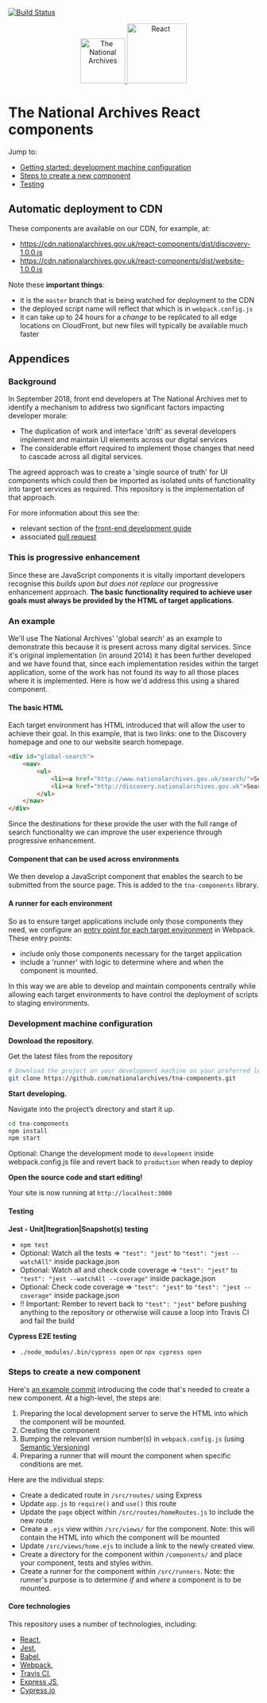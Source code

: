 [![Build Status](https://travis-ci.org/nationalarchives/tna-components.svg?branch=feature%2Fclean_for_new_approach)](https://travis-ci.org/nationalarchives/tna-components)

<p align="center">
  <a href="https://www.nationalarchives.gov.uk">
    <img style="display:inline-block;" alt="The National Archives"  src="https://user-images.githubusercontent.com/5245264/63532708-28b47680-c503-11e9-92fa-b2a87ce8ba56.png" width="90" />
  </a>
  <img style="display:inline-block" alt="React"
  src="https://upload.wikimedia.org/wikipedia/commons/thumb/a/a7/React-icon.svg/1000px-React-icon.svg.png"
  width="120"
  />
  
</p>

# The National Archives React components

Jump to: 

* [Getting started: development machine configuration](#development-machine-configuration)
* [Steps to create a new component](#steps-to-create-a-new-component)
* [Testing](#testing)

## Automatic deployment to CDN

These components are available on our CDN, for example, at: 

* https://cdn.nationalarchives.gov.uk/react-components/dist/discovery-1.0.0.js
* https://cdn.nationalarchives.gov.uk/react-components/dist/website-1.0.0.js

Note these **important things**: 

- it is the `master` branch that is being watched for deployment to the CDN
- the deployed script name will reflect that which is in `webpack.config.js`
- it can take up to 24 hours for a _change_ to be replicated to all edge locations on CloudFront, but new files will typically be available much  faster

## Appendices

### Background

In September 2018, front end developers at The National Archives met to identify a mechanism to address two significant factors impacting developer morale: 

* The duplication of work and interface 'drift' as several developers implement and maintain UI elements across our digital services
* The considerable effort required to implement those changes that need to cascade across all digital services. 

The agreed approach was to create a 'single source of truth' for UI components which could then be imported as isolated units of functionality into target services as required. This repository is the implementation of that approach.

For more information about this see the:
 
* relevant section of the [front-end development guide](https://github.com/nationalarchives/front-end-development-guide/blob/master/development-guide.md)
* associated [pull request](https://github.com/nationalarchives/front-end-development-guide/pull/21)

### This is progressive enhancement

Since these are JavaScript components it is vitally important developers recognise this _builds upon but does not replace_ our progressive enhancement approach. **The basic functionality required to achieve user goals must always be provided by the HTML of target applications**.

### An example

We'll use The National Archives' 'global search' as an example to demonstrate this because it is present across many digital services. Since it's original implementation (in around 2014) it has been further developed and we have found that, since each implementation resides within the target application, some of the work has not found its way to all those places where it is implemented. Here is how we'd address this using a shared component. 

#### The basic HTML

Each target environment has HTML introduced that will allow the user to achieve their goal. In this example, that is two links: one to the Discovery homepage and one to our website search homepage. 

```html
<div id="global-search">
    <nav>
        <ul>
            <li><a href="http://www.nationalarchives.gov.uk/search/">Search our website</a></li>
            <li><a href="http://discovery.nationalarchives.gov.uk">Search Discovery, our catalogue</a></li>
        </ul>
    </nav>
</div>
```

Since the destinations for these provide the user with the full range of search functionality we can improve the user experience through progressive enhancement.

#### Component that can be used across environments

We then develop a JavaScript component that enables the search to be submitted from the source page. This is added to the `tna-components` library.

#### A runner for each environment

So as to ensure target applications include only those components they need, we configure an [entry point for each target environment](https://webpack.js.org/concepts/entry-points/#object-syntax) in Webpack. These entry points: 

* include only those components necessary for the target application
* include a 'runner' with logic to determine where and when the component is mounted. 

In this way we are able to develop and maintain components centrally while allowing each target environments to have control the deployment of scripts to staging environments.

### Development machine configuration

**Download the repository.**

  Get the latest files from the repository

  ```sh
  # Download the project on your development machine on your preferred location
  git clone https://github.com/nationalarchives/tna-components.git
  ```

**Start developing.**

  Navigate into the project’s directory and start it up.

  ```sh
  cd tna-components
  npm install
  npm start
  ```
  
  Optional: Change the development mode to `development` inside webpack.config.js file and revert back to `production` when ready to deploy

**Open the source code and start editing!**

  Your site is now running at `http://localhost:3000`

#### Testing

**Jest - Unit|Itegration|Snapshot(s) testing**
* `npm test`
*  Optional: Watch all the tests => `"test": "jest"` to `"test": "jest --watchAll"` inside package.json
*  Optional: Watch all and check code coverage => `"test": "jest"` to `"test": "jest --watchAll --coverage"` inside package.json
*  Optional: Check code coverage => `"test": "jest"` to `"test": "jest --coverage"` inside package.json
*  !! Important: Rember to revert back to `"test": "jest"` before pushing anything to the repository or otherwise will cause a loop into Travis CI and fail the build

**Cypress E2E testing**
* `./node_modules/.bin/cypress open` or `npx cypress open`

### Steps to create a new component

Here's [an example commit](https://github.com/nationalarchives/tna-components/commit/048d8d65a9785f2cab2a4fb20b83d803feb7a33e) introducing the code that's needed to create a new component. At a high-level, the steps are:  

1. Preparing the local development server to serve the HTML into which the component will be mounted.
2. Creating the component
3. Bumping the relevant version number(s) in `webpack.config.js` (using [Semantic Versioning](https://semver.org/))
3. Preparing a runner that will mount the component when specific conditions are met. 

Here are the individual steps:

* Create a dedicated route in `/src/routes/` using Express
* Update `app.js` to `require()` and `use()` this route
* Update the `page` object within `/src/routes/homeRoutes.js` to include the new route
* Create a `.ejs` view within `/src/views/` for the component. Note: this will contain the HTML into which the component will be mounted
* Update `/src/views/home.ejs` to include a link to the newly created view.
* Create a directory for the component within `/components/` and place your component, tests and styles within.
* Create a runner for the component within `/src/runners`. Note: the runner's purpose is to determine _if_ and _where_ a component is to be mounted. 

#### Core technologies

This repository uses a number of technologies, including: 
* [React](https://reactjs.org), 
* [Jest](https://jestjs.io), 
* [Babel](https://babeljs.io), 
* [Webpack](https://webpack.js.org),
* [Travis CI](https://travis-ci.org/), 
* [Express JS](https://expressjs.com/),
* [Cypress.io](https://cypress.io)

